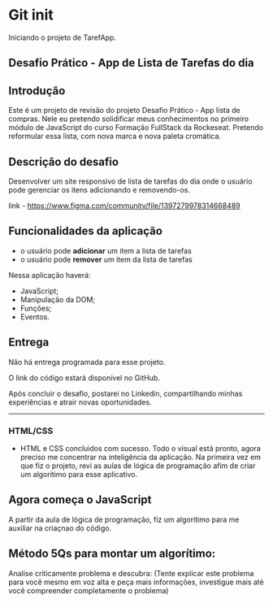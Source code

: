 # Git init
Iniciando o projeto de TarefApp.

## Desafio Prático - App de Lista de Tarefas do dia

## Introdução
Este é um projeto de revisão do projeto Desafio Prático - App lista de compras. Nele eu pretendo solidificar meus conhecimentos no primeiro módulo de JavaScript do curso Formação FullStack da Rockeseat. Pretendo reformular essa lista, com nova marca e nova paleta cromática. 

## Descrição do desafio
Desenvolver um site responsivo de lista de tarefas do dia onde o usuário pode gerenciar os itens adicionando e removendo-os.

link - https://www.figma.com/community/file/1397279978314668489

## Funcionalidades da aplicação
- o usuário pode **adicionar** um item a lista de tarefas
- o usuário pode **remover** um item da lista de tarefas

Nessa aplicação haverá:
- JavaScript;
- Manipulação da DOM;
- Funções;
- Eventos.

## Entrega
Não há entrega programada para esse projeto. 

O link do código estará disponível no GitHub. 

Após concluir o desafio, postarei no Linkedin, compartilhando minhas experiências e atrair novas oportunidades.

--- 

### HTML/CSS
- HTML e CSS concluidos com sucesso. Todo o visual está pronto, agora preciso me concentrar na inteligência da aplicação. Na primeira vez em que fiz o projeto, revi as aulas de lógica de programação afim de criar um algorítimo para esse aplicativo. 

## Agora começa o JavaScript
A partir da aula de lógica de programação, fiz um algorítimo para me auxiliar na criaçnao do código.

## Método 5Qs para montar um algorítimo:
Analise criticamente problema e descubra: (Tente explicar este problema para você mesmo em voz alta e peça mais informações, investigue mais até você compreender completamente o problema)
